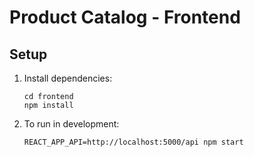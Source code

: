 # Product Catalog - Frontend

## Setup
1. Install dependencies:
   ```
   cd frontend
   npm install
   ```
2. To run in development:
   ```
   REACT_APP_API=http://localhost:5000/api npm start
   ```
